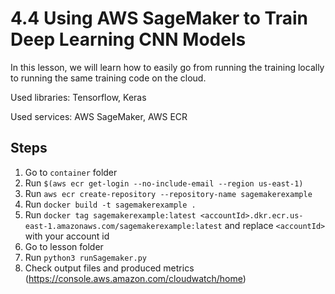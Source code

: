 # 4.4 Using AWS SageMaker to Train Deep Learning CNN Models

In this lesson, we will learn how to easily go from running the training locally to running the same training code on the cloud.

Used libraries: Tensorflow, Keras

Used services: AWS SageMaker, AWS ECR

## Steps

1. Go to `container` folder
2. Run `$(aws ecr get-login --no-include-email --region us-east-1)`
3. Run `aws ecr create-repository --repository-name sagemakerexample`
4. Run `docker build -t sagemakerexample .`
5. Run `docker tag sagemakerexample:latest <accountId>.dkr.ecr.us-east-1.amazonaws.com/sagemakerexample:latest` and replace `<accountId>` with your account id
6. Go to lesson folder
7. Run `python3 runSagemaker.py`
8. Check output files and produced metrics (https://console.aws.amazon.com/cloudwatch/home)